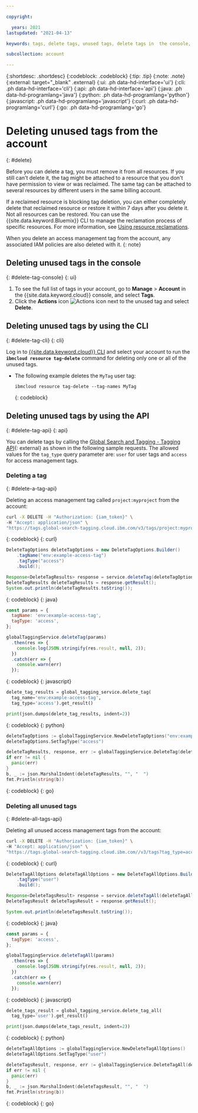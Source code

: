 ```yaml
---

copyright:

  years: 2021
lastupdated: "2021-04-13"

keywords: tags, delete tags, unused tags, delete tags in  the console, delete  tags cli, delete tags api

subcollection: account

---
```


{:shortdesc: .shortdesc}
{:codeblock: .codeblock}
{:tip: .tip}
{:note: .note}
{:external: target="_blank" .external}
{:ui: .ph data-hd-interface='ui'}
{:cli: .ph data-hd-interface='cli'}
{:api: .ph data-hd-interface='api'}
{:java: .ph data-hd-programlang='java'}
{:python: .ph data-hd-programlang='python'}
{:javascript: .ph data-hd-programlang='javascript'}
{:curl: .ph data-hd-programlang='curl'}
{:go: .ph data-hd-programlang='go'}

# Deleting unused tags from the account
{: #delete}

Before you can delete a tag, you must remove it from all resources. If you still can't delete it, the tag might be attached to a resource that you don't have permission to view or was reclaimed. The same tag can be attached to several resources by different users in the same billing account.

If a reclaimed resource is blocking tag deletion, you can either completely delete that reclaimed resource or restore it within 7 days after you delete it. Not all resources can be restored. You can use the {{site.data.keyword.Bluemix}} CLI to manage the reclamation process of specific resources. For more information, see [Using resource reclamations](/docs/account?topic=account-resource-reclamation).

When you delete an access management tag from the account, any associated IAM policies are also deleted with it.
{: note}

## Deleting unused tags in the console
{: #delete-tag-console}
{: ui}

1. To see the full list of tags in your account, go to **Manage** > **Account** in the {{site.data.keyword.cloud}} console, and select **Tags**.
2. Click the **Actions** icon ![Actions icon](../icons/action-menu-icon.svg) next to the unused tag and select **Delete**.

## Deleting unused tags by using the CLI
{: #delete-tag-cli}
{: cli}

Log in to [{{site.data.keyword.cloud}} CLI](/docs/cli?topic=cli-getting-started) and select your account to run the **`ibmcloud resource tag-delete`** command for deleting only one or all of the unused tags.
* The following example deletes the `MyTag` user tag:
  ```
  ibmcloud resource tag-delete --tag-names MyTag
  ```  
  {: codeblock}

## Deleting unused tags by using the API
{: #delete-tag-api}
{: api}

You can delete tags by calling the [Global Search and Tagging - Tagging API](https://{DomainName}/apidocs/tagging#delete-tag-all){: external} as shown in the following sample requests. The allowed values for the `tag_type` query parameter are: `user` for user tags and `access` for access management tags.

### Deleting a tag 
{: #delete-a-tag-api}

Deleting an access management tag called `project:myproject` from the account:
```bash
curl -X DELETE -H "Authorization: {iam_token}" \
-H "Accept: application/json" \
"https://tags.global-search-tagging.cloud.ibm.com/v3/tags/project:myproject?tag_type=access"
```
{: codeblock}
{: curl}

```java
DeleteTagOptions deleteTagOptions = new DeleteTagOptions.Builder()
    .tagName("env:example-access-tag")
    .tagType("access")
    .build();

Response<DeleteTagResults> response = service.deleteTag(deleteTagOptions).execute();
DeleteTagResults deleteTagResults = response.getResult();
System.out.println(deleteTagResults.toString());
```
{: codeblock}
{: java}

```javascript
const params = {
  tagName: 'env:example-access-tag',
  tagType: 'access',
};

globalTaggingService.deleteTag(params)
  .then(res => {
    console.log(JSON.stringify(res.result, null, 2));
  })
  .catch(err => {
    console.warn(err)
  });
```
{: codeblock}
{: javascript}

```python
delete_tag_results = global_tagging_service.delete_tag(
  tag_name='env:example-access-tag',
  tag_type='access').get_result()

print(json.dumps(delete_tag_results, indent=2))
```
{: codeblock}
{: python}

```go
deleteTagOptions := globalTaggingService.NewDeleteTagOptions("env:example-access-tag")
deleteTagOptions.SetTagType("access")

deleteTagResults, response, err := globalTaggingService.DeleteTag(deleteTagOptions)
if err != nil {
  panic(err)
}
b, _ := json.MarshalIndent(deleteTagResults, "", "  ")
fmt.Println(string(b))
```
{: codeblock}
{: go}
    
### Deleting all unused tags 
{: #delete-all-tags-api}

Deleting all unused access management tags from the account:
```bash
curl -X DELETE -H "Authorization: {iam_token}" \
-H "Accept: application/json" \
"https://tags.global-search-tagging.cloud.ibm.com//v3/tags?tag_type=access"
```
{: codeblock}
{: curl}

```java
DeleteTagAllOptions deleteTagAllOptions = new DeleteTagAllOptions.Builder()
    .tagType("user")
    .build();

Response<DeleteTagsResult> response = service.deleteTagAll(deleteTagAllOptions).execute();
DeleteTagsResult deleteTagsResult = response.getResult();

System.out.println(deleteTagsResult.toString());
```
{: codeblock}
{: java}

```javascript
const params = {
  tagType: 'access',
};

globalTaggingService.deleteTagAll(params)
  .then(res => {
    console.log(JSON.stringify(res.result, null, 2));
  })
  .catch(err => {
    console.warn(err)
  });
```
{: codeblock}
{: javascript}

```python
delete_tags_result = global_tagging_service.delete_tag_all(
  tag_type='user').get_result()

print(json.dumps(delete_tags_result, indent=2))
```
{: codeblock}
{: python}

```go
deleteTagAllOptions := globalTaggingService.NewDeleteTagAllOptions()
deleteTagAllOptions.SetTagType("user")

deleteTagsResult, response, err := globalTaggingService.DeleteTagAll(deleteTagAllOptions)
if err != nil {
  panic(err)
}
b, _ := json.MarshalIndent(deleteTagsResult, "", "  ")
fmt.Println(string(b))
```
{: codeblock}
{: go}

